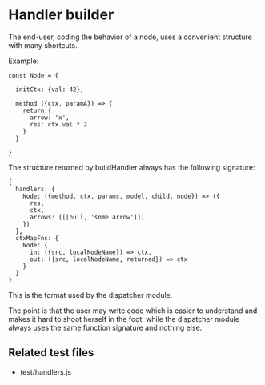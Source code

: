 # Handler builder

The end-user, coding the behavior of a node, uses a convenient structure with many shortcuts. 

Example:
```
const Node = {

  initCtx: {val: 42},

  method ({ctx, paramA}) => {
    return {
      arrow: 'x',
      res: ctx.val * 2
    }
  }

}
```

The structure returned by buildHandler always has the following signature:
```
{
  handlers: {
    Node: ({method, ctx, params, model, child, node}) => ({
      res,
      ctx,
      arrows: [[[null, 'some arrow']]]
    })
  },
  ctxMapFns: {
    Node: {
      in: ({src, localNodeName}) => ctx,
      out: ({src, localNodeName, returned}) => ctx
    }
  }
}

```

This is the format used by the dispatcher module.

The point is that the user may write code which is easier to understand and makes it hard to shoot herself in the foot, while the dispatcher module always uses the same function signature and nothing else.

## Related test files
- test/handlers.js